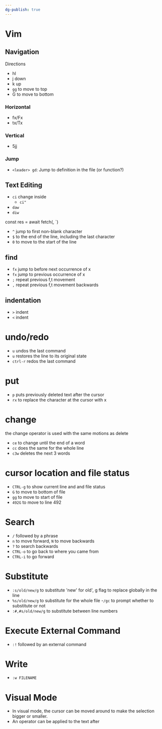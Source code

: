 ```yaml
---
dg-publish: true
---
```

# Vim 
## Navigation
Directions
- hl
- j down
- k up
- `gg` to move to top
- G to move to bottom


### Horizontal
- fx/Fx
- tx/Tx

### Vertical
- 5jj

### Jump
- `<leader> gd`: Jump to definition in the file (or function?)


## Text Editing
- `ci` change inside
	- `ci"` 
- `daw`
- `diw`

const res = await fetch(, `)
- `^` jump to first non-blank character
- `$` to the end of the line, including the last character
- `0` to move to the start of the line

## find
- `fx` jump to before next occurrence of x
- `fx` jump to previous occurrence of x
- `;` repeat previous f,t movement
- `,` repeat previous f,t movement backwards

## indentation
- `>` indent 
- `<` indent 
# undo/redo
- `u` undos the last command
- `u` restores the line to its original state
- `ctrl-r` redos the last command

# put
- `p` puts previously deleted text after the cursor
- `rx` to replace the character at the cursor with x

# change 
the change operator is used with the same motions as delete
- `ce` to change until the end of a word
- `cc` does the same for the whole line
- `c3w` deletes the next 3 words

# cursor location and file status
- `CTRL-g` to show current line and and file status
- `G` to move to bottom of file
- `gg` to move to start of file
- `492G` to move to line 492

# Search
- `/` followed by a phrase 
- `n` to move forward, `N` to move backwards
- `?` to search backwards
- `CTRL-o` to go back to where you came from
- `CTRL-i` to go forward

# Substitute
- `:s/old/new/g` to substitute 'new' for old', g flag to replace globally in the line
- `%s/old/new/g` to substitute for the whole file
	-`/gc` to prompt whether to substitute or not
- `:#,#s/old/new/g` to substitute between line numbers

# Execute External Command
- `:!` followed by an external command

# Write
- `:w FILENAME`

# Visual Mode
- In visual mode, the cursor can be moved around to make the selection bigger or smaller.
- An operator can be applied to the text after

